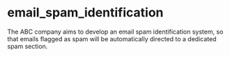 # email_spam_identification
The ABC company aims to develop an email spam identification system, so that emails flagged as spam will be automatically directed to a dedicated spam section.
